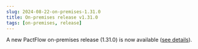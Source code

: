 ```yaml
---
slug: 2024-08-22-on-premises-1.31.0
title: On-premises release v1.31.0
tags: [on-premises, release]
---
```


A new PactFlow on-premises release (1.31.0) is now available ([see details](/docs/on-premises/releases/1.31.0)).

